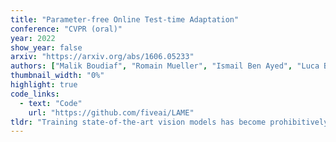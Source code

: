 ```yaml
---
title: "Parameter-free Online Test-time Adaptation"
conference: "CVPR (oral)"
year: 2022
show_year: false
arxiv: "https://arxiv.org/abs/1606.05233"
authors: ["Malik Boudiaf", "Romain Mueller", "Ismail Ben Ayed", "Luca Bertinetto"]
thumbnail_width: "0%"
highlight: true
code_links:
  - text: "Code"
    url: "https://github.com/fiveai/LAME"
tldr: "Training state-of-the-art vision models has become prohibitively expensive for researchers and practitioners. For the sake of accessibility and resource reuse, it is important to focus on adapting these models to a variety of downstream scenarios. An interesting and practical paradigm is online test-time adaptation, according to which training data is inaccessible, no labelled data from the test distribution is available, and adaptation can only happen at test time and on a handful of samples. In this paper, we investigate how test-time adaptation methods fare for a number of pre-trained models on a variety of real-world scenarios, significantly extending the way they have been originally evaluated. We show that they perform well only in narrowly-defined experimental setups and sometimes fail catastrophically when their hyperparameters are not selected for the same scenario in which they are being tested. Motivated by the inherent uncertainty around the conditions that will ultimately be encountered at test time, we propose a particularly 'conservative' approach, which addresses the problem with a Laplacian Adjusted Maximum-likelihood Estimation (LAME) objective. By adapting the model's output (not its parameters), and solving our objective with an efficient concave-convex procedure, our approach exhibits a much higher average accuracy across scenarios than existing methods, while being notably faster and have a much lower memory footprint."
---
```

